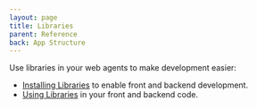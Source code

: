 ```yaml
---
layout: page
title: Libraries
parent: Reference
back: App Structure
---
```

Use libraries in your web agents to make development easier:

- [Installing Libraries](install) to enable front and backend development.
- [Using Libraries](usage) in your front and backend code.
